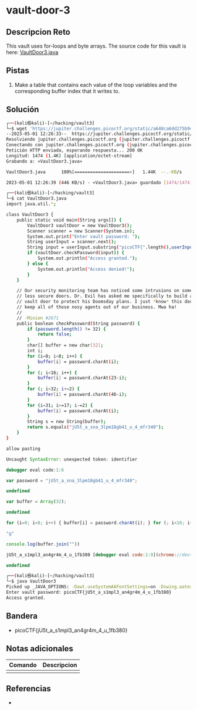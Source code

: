 # vault-door-3

## Descripcion Reto
This vault uses for-loops and byte arrays. The source code for this vault is here: [VaultDoor3.java](https://jupiter.challenges.picoctf.org/static/a648ca6dd275b9454c5d0de6d0f6efd3/VaultDoor3.java)

## Pistas
1. Make a table that contains each value of the loop variables and the corresponding buffer index that it writes to.

## Solución
```bash
┌──(kali㉿kali)-[~/hacking/vault3]
└─$ wget 'https://jupiter.challenges.picoctf.org/static/a648ca6dd275b9454c5d0de6d0f6efd3/VaultDoor3.java'
--2023-05-01 12:26:33--  https://jupiter.challenges.picoctf.org/static/a648ca6dd275b9454c5d0de6d0f6efd3/VaultDoor3.java
Resolviendo jupiter.challenges.picoctf.org (jupiter.challenges.picoctf.org)... 3.131.60.8
Conectando con jupiter.challenges.picoctf.org (jupiter.challenges.picoctf.org)[3.131.60.8]:443... conectado.
Petición HTTP enviada, esperando respuesta... 200 OK
Longitud: 1474 (1.4K) [application/octet-stream]
Grabando a: «VaultDoor3.java»

VaultDoor3.java      100%[=====================>]   1.44K  --.-KB/s    en 0.003s  

2023-05-01 12:26:39 (446 KB/s) - «VaultDoor3.java» guardado [1474/1474]

┌──(kali㉿kali)-[~/hacking/vault3]
└─$ cat VaultDoor3.java 
import java.util.*;

class VaultDoor3 {
    public static void main(String args[]) {
        VaultDoor3 vaultDoor = new VaultDoor3();
        Scanner scanner = new Scanner(System.in);
        System.out.print("Enter vault password: ");
        String userInput = scanner.next();
        String input = userInput.substring("picoCTF{".length(),userInput.length()-1);
        if (vaultDoor.checkPassword(input)) {
            System.out.println("Access granted.");
        } else {
            System.out.println("Access denied!");
        }
    }

    // Our security monitoring team has noticed some intrusions on some of the
    // less secure doors. Dr. Evil has asked me specifically to build a stronger
    // vault door to protect his Doomsday plans. I just *know* this door will
    // keep all of those nosy agents out of our business. Mwa ha!
    //
    // -Minion #2671
    public boolean checkPassword(String password) {
        if (password.length() != 32) {
            return false;
        }
        char[] buffer = new char[32];
        int i;
        for (i=0; i<8; i++) {
            buffer[i] = password.charAt(i);
        }
        for (; i<16; i++) {
            buffer[i] = password.charAt(23-i);
        }
        for (; i<32; i+=2) {
            buffer[i] = password.charAt(46-i);
        }
        for (i=31; i>=17; i-=2) {
            buffer[i] = password.charAt(i);
        }
        String s = new String(buffer);
        return s.equals("jU5t_a_sna_3lpm18gb41_u_4_mfr340");
    }
}
```

```js
allow pasting  

Uncaught SyntaxError: unexpected token: identifier

debugger eval code:1:6  

var password = "jU5t_a_sna_3lpm18gb41_u_4_mfr340";  

undefined  

var buffer = Array(32);  

undefined  

for (i=0; i<8; i++) { buffer[i] = password.charAt(i); } for (; i<16; i++) { buffer[i] = password.charAt(23-i);…  

"g"  

console.log(buffer.join(""))  

jU5t_a_s1mpl3_an4gr4m_4_u_1fb380 [debugger eval code:1:9](chrome://devtools/content/webconsole/debugger eval code "Ver código en depurador → debugger eval code:1:9")  

undefined
```
```bash
┌──(kali㉿kali)-[~/hacking/vault3]
└─$ java VaultDoor3
Picked up _JAVA_OPTIONS: -Dawt.useSystemAAFontSettings=on -Dswing.aatext=true
Enter vault password: picoCTF{jU5t_a_s1mpl3_an4gr4m_4_u_1fb380}
Access granted.
```

## Bandera
* picoCTF{jU5t_a_s1mpl3_an4gr4m_4_u_1fb380}

## Notas adicionales
| Comando | Descripcion |
|---------|-------------|
|  |  |

## Referencias
- []()
